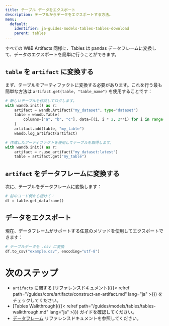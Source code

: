 ```yaml
---
title: テーブル データをエクスポート
description: テーブルからデータをエクスポートする方法。
menu:
  default:
    identifier: ja-guides-models-tables-tables-download
    parent: tables
---
```


すべての W&B Artifacts 同様に、Tables は pandas データフレームに変換して、データのエクスポートを簡単に行うことができます。

## `table` を `artifact` に変換する
まず、テーブルをアーティファクトに変換する必要があります。これを行う最も簡単な方法は `artifact.get(table, "table_name")` を使用することです：

```python
# 新しいテーブルを作成してログします。
with wandb.init() as r:
    artifact = wandb.Artifact("my_dataset", type="dataset")
    table = wandb.Table(
        columns=["a", "b", "c"], data=[(i, i * 2, 2**i) for i in range(10)]
    )
    artifact.add(table, "my_table")
    wandb.log_artifact(artifact)

# 作成したアーティファクトを使用してテーブルを取得します。
with wandb.init() as r:
    artifact = r.use_artifact("my_dataset:latest")
    table = artifact.get("my_table")
```

## `artifact` をデータフレームに変換する
次に、テーブルをデータフレームに変換します：

```python
# 前のコード例から続けて：
df = table.get_dataframe()
```

## データをエクスポート
現在、データフレームがサポートする任意のメソッドを使用してエクスポートできます：

```python
# テーブルデータを .csv に変換
df.to_csv("example.csv", encoding="utf-8")
```

# 次のステップ
- `artifacts` に関する [リファレンスドキュメント]({{< relref path="/guides/core/artifacts/construct-an-artifact.md" lang="ja" >}}) をチェックしてください。
- [Tables Walkthrough]({{< relref path="/guides/models/tables/tables-walkthrough.md" lang="ja" >}}) ガイドを確認してください。
- [データフレーム](https://pandas.pydata.org/docs/reference/api/pandas.DataFrame.html) リファレンスドキュメントを参照してください。